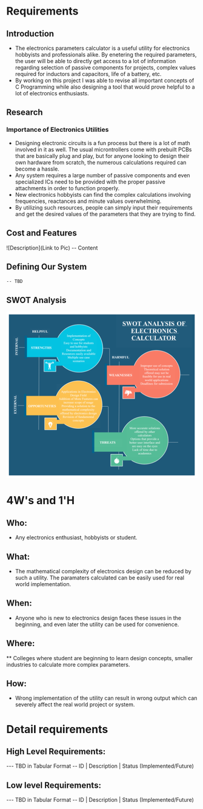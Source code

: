 # Requirements
## Introduction
 - The electronics parameters calculator is a useful utility for electronics hobbyists and professionals alike. By enetering the required parameters, the user will be able to directly get access to a lot of information regarding selection of passive components for projects, complex values required for inductors and capacitors, life of a battery, etc.
 - By working on this project I was able to revise all important concepts of C Programming while also designing a tool that would prove helpful to a lot of electronics enthusiasts.

## Research
### Importance of Electronics Utilities
- Designing electronic circuits is a fun process but there is a lot of math involved in it as well. The usual microntrollers come with prebuilt PCBs that are basically plug and play, but for anyone looking to design their own hardware from scratch, the numerous calculations required can become a hassle.
- Any system requires a large number of passive components and even specialized ICs need to be provided with the proper passive attachments in order to function properly.
- New electronics hobbyists can find the complex calculations involving frequencies, reactances and minute values overwhelming.
- By utilizing such resources, people can simply input their requirements and get the desired values of the parameters that they are trying to find.

## Cost and Features
![Description](Link to Pic)
-- Content 
## Defining Our System
    -- TBD
## SWOT Analysis
<img src="/1_Requirements/SWOT_Analysis.png">

# 4W&#39;s and 1&#39;H

## Who:

* Any electronics enthusiast, hobbyists or student.

## What:

* The mathematical complexity of electronics design can be reduced by such a utility. The paramaters calculated can be easily used for real world implementation.

## When:

* Anyone who is new to electronics design faces these issues in the beginning, and even later the utility can be used for convenience.

## Where:

** Colleges where student are beginning to learn design concepts, smaller industries to calculate more complex parameters.

## How:

* Wrong implementation of the utility can result in wrong output which can severely affect the real world project or system.

# Detail requirements
## High Level Requirements:
--- TBD in Tabular Format 
-- ID | Description | Status (Implemented/Future)


##  Low level Requirements:
--- TBD in Tabular Format 
-- ID | Description | Status (Implemented/Future)
